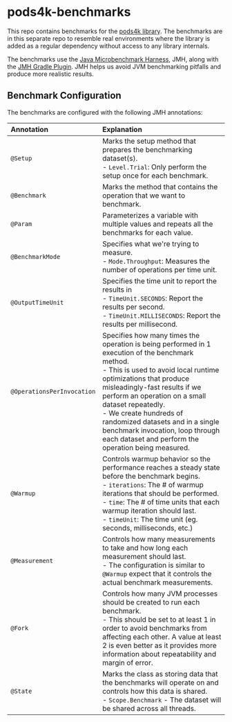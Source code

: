 # pods4k-benchmarks

This repo contains benchmarks for the [pods4k library](https://github.com/daniel-rusu/pods4k). The benchmarks are in
this separate repo to resemble real environments where the library is added as a regular dependency without access to
any library internals.

The benchmarks use the [Java Microbenchmark Harness](https://github.com/openjdk/jmh), JMH, along with
the [JMH Gradle Plugin](https://github.com/melix/jmh-gradle-plugin). JMH helps us avoid JVM benchmarking pitfalls
and produce more realistic results.

## Benchmark Configuration

The benchmarks are configured with the following JMH annotations:

| Annotation                 | Explanation                                                                                                                                                                                                                                                                                                                                                                                                             |
|:---------------------------|:------------------------------------------------------------------------------------------------------------------------------------------------------------------------------------------------------------------------------------------------------------------------------------------------------------------------------------------------------------------------------------------------------------------------|
| `@Setup`                   | Marks the setup method that prepares the benchmarking dataset(s).<br/> - `Level.Trial`: Only perform the setup once for each benchmark.                                                                                                                                                                                                                                                                                 |
| `@Benchmark`               | Marks the method that contains the operation that we want to benchmark.                                                                                                                                                                                                                                                                                                                                                 |
| `@Param`                   | Parameterizes a variable with multiple values and repeats all the benchmarks for each value.                                                                                                                                                                                                                                                                                                                            |
| `@BenchmarkMode`           | Specifies what we're trying to measure. <br/> - `Mode.Throughput`: Measures the number of operations per time unit.                                                                                                                                                                                                                                                                                                     |
| `@OutputTimeUnit`          | Specifies the time unit to report the results in <br/> - `TimeUnit.SECONDS`: Report the results per second. <br/> - `TimeUnit.MILLISECONDS`: Report the results per millisecond.                                                                                                                                                                                                                                        |
| `@OperationsPerInvocation` | Specifies how many times the operation is being performed in 1 execution of the benchmark method. <br/> - This is used to avoid local runtime optimizations that produce misleadingly-fast results if we perform an operation on a small dataset repeatedly.<br/> - We create hundreds of randomized datasets and in a single benchmark invocation, loop through each dataset and perform the operation being measured. |
| `@Warmup`                  | Controls warmup behavior so the performance reaches a steady state before the benchmark begins.<br/> - `iterations`: The # of warmup iterations that should be performed. <br/> - `time`: The # of time units that each warmup iteration should last. <br/> - `timeUnit`: The time unit (eg. seconds, milliseconds, etc.)                                                                                               |
| `@Measurement`             | Controls how many measurements to take and how long each measurement should last.<br/> - The configuration is similar to `@Warmup` expect that it controls the actual benchmark measurements.                                                                                                                                                                                                                           |
| `@Fork`                    | Controls how many JVM processes should be created to run each benchmark. <br/> - This should be set to at least 1 in order to avoid benchmarks from affecting each other. A value at least 2 is even better as it provides more information about repeatability and margin of error.                                                                                                                                    |
| `@State`                   | Marks the class as storing data that the benchmarks will operate on and controls how this data is shared. <br/> - `Scope.Benchmark` - The dataset will be shared across all threads.                                                                                                                                                                                                                                    |
